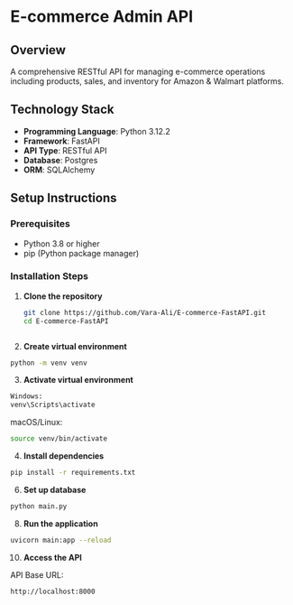 # E-commerce Admin API

## Overview
A comprehensive RESTful API for managing e-commerce operations including products, sales, and inventory for Amazon & Walmart platforms.

## Technology Stack
- **Programming Language**: Python 3.12.2
- **Framework**: FastAPI
- **API Type**: RESTful API
- **Database**: Postgres
- **ORM**: SQLAlchemy

## Setup Instructions

### Prerequisites
- Python 3.8 or higher
- pip (Python package manager)

### Installation Steps

1. **Clone the repository**
   ```bash
   git clone https://github.com/Vara-Ali/E-commerce-FastAPI.git
   cd E-commerce-FastAPI



2. **Create virtual environment**
```bash
python -m venv venv
```

3. **Activate virtual environment**
```bash
Windows:
venv\Scripts\activate
```
macOS/Linux:
```bash
source venv/bin/activate
```


4. **Install dependencies**
```bash
pip install -r requirements.txt
```


6. **Set up database**

```bash
python main.py
```


8. **Run the application**

```bash
uvicorn main:app --reload
```

10. **Access the API**

API Base URL:
```bash
http://localhost:8000
```
